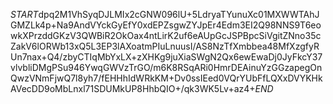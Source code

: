 $START$dpq2M1VhSyqDJLMIx2cGNW096lU+5LdryaTYunuXc01MXWWTAhJGMZLk4p+Na9AndVYckGyEfY0xdEPZsgwZYJpEr4Edm3EI2Q98NNS9T6eowkXPrzddGKzV3QWBiR2OkOax4ntLirK2uf6eAUpGcJSPBpcSiVgitZNno35cZakV6lORWb13xQ5L3EP3lAXoatmPIuLnuusI/AS8NzTfXmbbea48MfXzgfyRUn7nax+Q4/zbyCTIqMbYxLX+zXHKg9juXiaSWgN2Qx6ewEwaDj0JyFkcY37vlvbliDMgPSu946YwqGWVzTrGO/m6K8RSqARi0HmrDEAinuYzGGzapegOnQwzVNmFjwQ7l8yh7/fEHHhIdWRkKM+Dv0ssIEed0VQrYUbFfLQXxDVYKHkAVecDD9oMbLnxl71SDUMkUP8HhbQIO+/qk3WK5Lv+az4+$END$